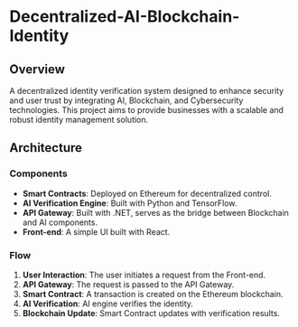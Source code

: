 # Decentralized-AI-Blockchain-Identity

## Overview
A decentralized identity verification system designed to enhance security and user trust by integrating AI, Blockchain, and Cybersecurity technologies. This project aims to provide businesses with a scalable and robust identity management solution.


## Architecture

### Components
- **Smart Contracts**: Deployed on Ethereum for decentralized control.
- **AI Verification Engine**: Built with Python and TensorFlow.
- **API Gateway**: Built with .NET, serves as the bridge between Blockchain and AI components.
- **Front-end**: A simple UI built with React.

### Flow
1. **User Interaction**: The user initiates a request from the Front-end.
2. **API Gateway**: The request is passed to the API Gateway.
3. **Smart Contract**: A transaction is created on the Ethereum blockchain.
4. **AI Verification**: AI engine verifies the identity.
5. **Blockchain Update**: Smart Contract updates with verification results.

